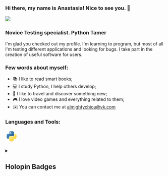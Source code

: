 ### Hi there, my name is Anastasia! Nice to see you. 👋

![](https://komarev.com/ghpvc/?username=almightychica)
### Novice Testing specialist. Python Tamer
I'm glad you checked out my profile. I'm learning to program, but most of all I'm testing different applications and looking for bugs. I take part in the creation of useful software for users.

### Few words about myself:

* 📚 I like to read smart books; 
* 💻 I study Python, I help others develop; 
* 🌄 I like to travel and discover something new; 
* 🎮 I love video games and everything related to them;
* ✉️  You can contact me at [almightychica@vk.com](mailto:almightychica@@vk.com)

### Languages and Tools:

<a href="https://www.python.org" target="_blank" rel="noreferrer"> <img src="https://raw.githubusercontent.com/devicons/devicon/master/icons/python/python-original.svg" alt="python" width="40" height="40"/> </a> </p>




<details> 
  <summary><h2> Holopin Badges</h2></summary>

  <p><a href="https://holopin.io/@almightychica"><img src="https://holopin.me/almightychica" alt="@almightychica&#39;s Holopin board"></a></p>
</details>
